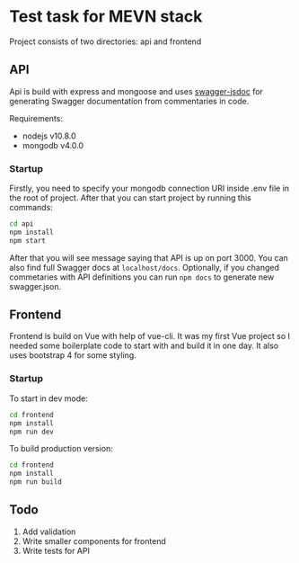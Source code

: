 # Test task for MEVN stack

Project consists of two directories: api and frontend

## API

Api is build with express and mongoose and uses [swagger-jsdoc](https://www.npmjs.com/package/swagger-jsdoc) for generating Swagger documentation from commentaries in code.

Requirements:

- nodejs v10.8.0
- mongodb v4.0.0

### Startup

Firstly, you need to specify your mongodb connection URI inside .env file in the root of project.
After that you can start project by running this commands:

```bash
cd api
npm install
npm start
```

After that you will see message saying that API is up on port 3000. You can also find full Swagger docs at `localhost/docs`. Optionally, if you changed commetaries with API definitions you can run `npm docs` to generate new swagger.json.

## Frontend

Frontend is build on Vue with help of vue-cli. It was my first Vue project so I needed some boilerplate code to start with and build it in one day. It also uses bootstrap 4 for some styling.

### Startup

To start in dev mode:

```bash
cd frontend
npm install
npm run dev
```

To build production version:

```bash
cd frontend
npm install
npm run build
```

## Todo

1. Add validation
2. Write smaller components for frontend
3. Write tests for API
